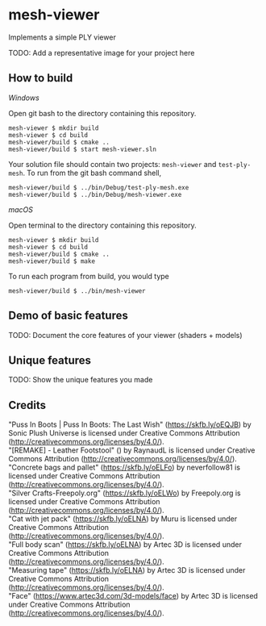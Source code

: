 # mesh-viewer

Implements a simple PLY viewer

TODO: Add a representative image for your project here

## How to build

*Windows*

Open git bash to the directory containing this repository.

```
mesh-viewer $ mkdir build
mesh-viewer $ cd build
mesh-viewer/build $ cmake ..
mesh-viewer/build $ start mesh-viewer.sln
```

Your solution file should contain two projects: `mesh-viewer` and `test-ply-mesh`.
To run from the git bash command shell, 

```
mesh-viewer/build $ ../bin/Debug/test-ply-mesh.exe
mesh-viewer/build $ ../bin/Debug/mesh-viewer.exe
```

*macOS*

Open terminal to the directory containing this repository.

```
mesh-viewer $ mkdir build
mesh-viewer $ cd build
mesh-viewer/build $ cmake ..
mesh-viewer/build $ make
```

To run each program from build, you would type

```
mesh-viewer/build $ ../bin/mesh-viewer
```

## Demo of basic features

TODO: Document the core features of your viewer (shaders + models)

## Unique features 

TODO: Show the unique features you made

## Credits

"Puss In Boots | Puss In Boots: The Last Wish" (https://skfb.ly/oEQJB) by Sonic Plush Universe is licensed under Creative Commons Attribution (http://creativecommons.org/licenses/by/4.0/).\
"[REMAKE] - Leather Footstool" () by RaynaudL is licensed under Creative Commons Attribution (http://creativecommons.org/licenses/by/4.0/).\
"Concrete bags and pallet" (https://skfb.ly/oELFo) by neverfollow81 is licensed under Creative Commons Attribution (http://creativecommons.org/licenses/by/4.0/).\
"Silver Crafts-Freepoly.org" (https://skfb.ly/oELWo) by Freepoly.org is licensed under Creative Commons Attribution (http://creativecommons.org/licenses/by/4.0/).\
"Cat with jet pack" (https://skfb.ly/oELNA) by Muru is licensed under Creative Commons Attribution (http://creativecommons.org/licenses/by/4.0/).\
"Full body scan" (https://skfb.ly/oELNA) by Artec 3D is licensed under Creative Commons Attribution (http://creativecommons.org/licenses/by/4.0/).\
"Measuring tape" (https://skfb.ly/oELNA) by Artec 3D is licensed under Creative Commons Attribution (http://creativecommons.org/licenses/by/4.0/).\
"Face" (https://www.artec3d.com/3d-models/face) by Artec 3D is licensed under Creative Commons Attribution (http://creativecommons.org/licenses/by/4.0/).

